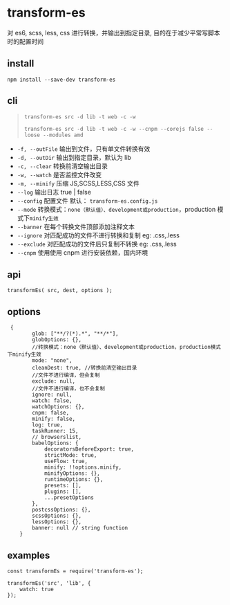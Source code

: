 # transform-es

对 es6, scss, less, css 进行转换，并输出到指定目录, 目的在于减少平常写脚本时的配置时间

## install

`npm install --save-dev transform-es`

## cli

> `transform-es src -d lib -t web -c -w`
>
> `transform-es src -d lib -t web -c -w --cnpm --corejs false --loose --modules amd`

-   `-f, --outFile` 输出到文件，只有单文件转换有效
-   `-d, --outDir` 输出到指定目录，默认为 lib
-   `-c, --clear` 转换前清空输出目录
-   `-w, --watch` 是否监控文件改变
-   `-m, --minify` 压缩 JS,SCSS,LESS,CSS 文件
-   `--log` 输出日志 true | false
-   `--config` 配置文件 默认： `transform-es.config.js`
-   `--mode` 转换模式：`none（默认值）、development或production`，production 模式下`minify生效`
-   `--banner` 在每个转换文件顶部添加注释文本
-   `--ignore` 对匹配成功的文件不进行转换和复制 eg: .css,.less
-   `--exclude` 对匹配成功的文件后只复制不转换 eg: .css,.less
-   `--cnpm` 使用使用 cnpm 进行安装依赖，国内环境

## api

```
transformEs( src, dest, options );
```

## options

```
 {
        glob: ["**/?(*).*", "**/*"],
        globOptions: {},
        //转换模式：none（默认值）、development或production，production模式下minify生效
        mode: "none",
        cleanDest: true, //转换前清空输出目录
        //文件不进行编译，但会复制
        exclude: null,
        //文件不进行编译，也不会复制
        ignore: null,
        watch: false,
        watchOptions: {},
        cnpm: false,
        minify: false,
        log: true,
        taskRunner: 15,
        // browserslist,
        babelOptions: {
            decoratorsBeforeExport: true,
            strictMode: true,
            useFlow: true,
            minify: !!options.minify,
            minifyOptions: {},
            runtimeOptions: {},
            presets: [],
            plugins: [],
            ...presetOptions
        },
        postcssOptions: {},
        scssOptions: {},
        lessOptions: {},
        banner: null // string function
    }
```

## examples

```
const transformEs = require('transform-es');

transformEs('src', 'lib', {
    watch: true
});

```
